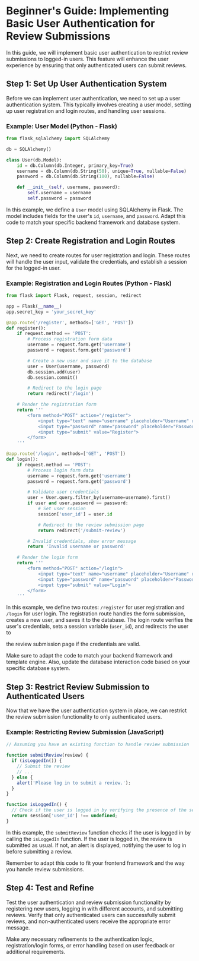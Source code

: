 # Beginner's Guide: Implementing Basic User Authentication for Review Submissions

In this guide, we will implement basic user authentication to restrict review submissions to logged-in users. This feature will enhance the user experience by ensuring that only authenticated users can submit reviews.

## Step 1: Set Up User Authentication System
Before we can implement user authentication, we need to set up a user authentication system. This typically involves creating a user model, setting up user registration and login routes, and handling user sessions.

### Example: User Model (Python - Flask)

```python
from flask_sqlalchemy import SQLAlchemy

db = SQLAlchemy()

class User(db.Model):
    id = db.Column(db.Integer, primary_key=True)
    username = db.Column(db.String(50), unique=True, nullable=False)
    password = db.Column(db.String(100), nullable=False)

    def __init__(self, username, password):
        self.username = username
        self.password = password
```

In this example, we define a `User` model using SQLAlchemy in Flask. The model includes fields for the user's `id`, `username`, and `password`. Adapt this code to match your specific backend framework and database system.

## Step 2: Create Registration and Login Routes
Next, we need to create routes for user registration and login. These routes will handle the user input, validate the credentials, and establish a session for the logged-in user.

### Example: Registration and Login Routes (Python - Flask)

```python
from flask import Flask, request, session, redirect

app = Flask(__name__)
app.secret_key = 'your_secret_key'

@app.route('/register', methods=['GET', 'POST'])
def register():
    if request.method == 'POST':
        # Process registration form data
        username = request.form.get('username')
        password = request.form.get('password')

        # Create a new user and save it to the database
        user = User(username, password)
        db.session.add(user)
        db.session.commit()

        # Redirect to the login page
        return redirect('/login')

    # Render the registration form
    return '''
        <form method="POST" action="/register">
            <input type="text" name="username" placeholder="Username" required><br>
            <input type="password" name="password" placeholder="Password" required><br>
            <input type="submit" value="Register">
        </form>
    '''

@app.route('/login', methods=['GET', 'POST'])
def login():
    if request.method == 'POST':
        # Process login form data
        username = request.form.get('username')
        password = request.form.get('password')

        # Validate user credentials
        user = User.query.filter_by(username=username).first()
        if user and user.password == password:
            # Set user session
            session['user_id'] = user.id

            # Redirect to the review submission page
            return redirect('/submit-review')

        # Invalid credentials, show error message
        return 'Invalid username or password'

    # Render the login form
    return '''
        <form method="POST" action="/login">
            <input type="text" name="username" placeholder="Username" required><br>
            <input type="password" name="password" placeholder="Password" required><br>
            <input type="submit" value="Login">
        </form>
    '''
```

In this example, we define two routes: `/register` for user registration and `/login` for user login. The registration route handles the form submission, creates a new user, and saves it to the database. The login route verifies the user's credentials, sets a session variable (`user_id`), and redirects the user to

 the review submission page if the credentials are valid.

Make sure to adapt the code to match your backend framework and template engine. Also, update the database interaction code based on your specific database system.

## Step 3: Restrict Review Submission to Authenticated Users
Now that we have the user authentication system in place, we can restrict the review submission functionality to only authenticated users.

### Example: Restricting Review Submission (JavaScript)

```javascript
// Assuming you have an existing function to handle review submission

function submitReview(review) {
  if (isLoggedIn()) {
    // Submit the review
    // ...
  } else {
    alert('Please log in to submit a review.');
  }
}

function isLoggedIn() {
  // Check if the user is logged in by verifying the presence of the session variable
  return session['user_id'] !== undefined;
}
```

In this example, the `submitReview` function checks if the user is logged in by calling the `isLoggedIn` function. If the user is logged in, the review is submitted as usual. If not, an alert is displayed, notifying the user to log in before submitting a review.

Remember to adapt this code to fit your frontend framework and the way you handle review submissions.

## Step 4: Test and Refine
Test the user authentication and review submission functionality by registering new users, logging in with different accounts, and submitting reviews. Verify that only authenticated users can successfully submit reviews, and non-authenticated users receive the appropriate error message.

Make any necessary refinements to the authentication logic, registration/login forms, or error handling based on user feedback or additional requirements.

